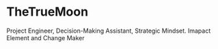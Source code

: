 # TheTrueMoon
Project Engineer, Decision-Making Assistant, Strategic Mindset.
Imapact Element and Change Maker

